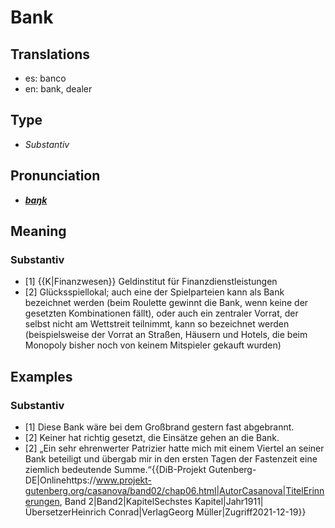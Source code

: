 # Bank
## Translations
- es: banco
- en: bank, dealer
## Type
- _Substantiv_
## Pronunciation
- **_[baŋk](https://commons.wikimedia.org/wiki/File:De-Bank.ogg)_**
## Meaning
### Substantiv
- [1] {{K|Finanzwesen}} Geldinstitut für Finanzdienstleistungen
- [2] Glücksspiellokal; auch eine der Spielparteien kann als Bank bezeichnet werden (beim Roulette gewinnt die Bank, wenn keine der gesetzten Kombinationen fällt), oder auch ein zentraler Vorrat, der selbst nicht am Wettstreit teilnimmt, kann so bezeichnet werden (beispielsweise der Vorrat an Straßen, Häusern und Hotels, die beim Monopoly bisher noch von keinem Mitspieler gekauft wurden)
## Examples
### Substantiv
- [1] Diese Bank wäre bei dem Großbrand gestern fast abgebrannt.
- [2] Keiner hat richtig gesetzt, die Einsätze gehen an die Bank.
- [2] „Ein sehr ehrenwerter Patrizier hatte mich mit einem Viertel an seiner Bank beteiligt und übergab mir in den ersten Tagen der Fastenzeit eine ziemlich bedeutende Summe.“<ref>{{DiB-Projekt Gutenberg-DE|Onlinehttps://www.projekt-gutenberg.org/casanova/band02/chap06.html|AutorCasanova|TitelErinnerungen, Band 2|Band2|KapitelSechstes Kapitel|Jahr1911|ÜbersetzerHeinrich Conrad|VerlagGeorg Müller|Zugriff2021-12-19}}</ref>

